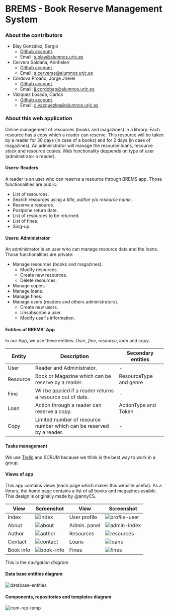 # BREMS - Book Reserve Management System

### About the contributors
+ Blay González, Sergio
  - [Github account](https://github.com/Blay93).
  - Email: s.blay@alumnos.urjc.es
+ Cervera Saldaña, Annhelen
  - [Github account](https://github.com/annyCS).
  - Email: a.cerveras@alumnos.urjc.es
+ Córdova Proaño, Jorge Jherel
  - [Github account](https://github.com/jherel).
  - Email: jj.cordobap@alumnos.urjc.es
+ Vázquez Losada, Carlos
  - [Github account](https://github.com/cvazquezlos).
  - Email: c.vazquezlos@alumnos.urjc.es
 
### About this web application
Online management of resources (books and magazines) in a library. Each resource has a copy which a reader can reserve. This resource will be taken by a reader for 30 days (in case of a books) and for 2 days (in case of magazines).
An administrator will manage the resource loans, resource stock and resource copies.
Web functionality deppends on type of user (administrator o reader).

#### Users: Readers
A reader is an user who can reserve a resource through BREMS app. Those functionalities are public:
+ List of resources.
+ Search resources using a *title*, *author* y/o *resource name*.
+ Reserve a resource.
+ Postpone return date.
+ List of resources to be returned.
+ List of fines.
+ Sing-up.

#### Users: Administrator
An administrator is an user who can manage resource data and the loans. Those functionalities are private:
+ Manage resources (books and magazines).
  - Modify resources.
  - Create new resources.
  - Delete resources.
+ Manage copies.
+ Manage loans.
+ Manage fines.
+ Manage users (readers and others administrators).
  - Create new users.
  - Unsubscribe a user.
  - Modify user's information.

#### Entities of BREMS' App
In our App, we use these entities: *User*, *fine*, *resource*, *loan* and *copy*.

| Entity   | Description                                                          | Secondary entities     |
|----------|----------------------------------------------------------------------|------------------------|
| User     | Reader and Administrator.                                            | -                      |
| Resource | Book or Magazine which can be reserve by a reader.                   | ResourceType and genre |
| Fine     | Will be applied if a reader returns a resource out of date.          | -                      |
| Loan     | Action through a reader can reserve a copy.                          | ActionType and Token   |
| Copy     | Limited number of resource number which can be reserved by a reader. | -                      |

#### Tasks management 
We use [Trello](https://trello.com/b/3hdFhIap/brems) and SCRUM because we think is the best way to work in a group.

#### Views of app
This app contains views (each page which makes this website useful). As a library, the home page contains a list of all books and magazines avaible. This design is originally made by @annyCS.

| View      | Screenshot                  | View         | Screenshot                    |
|-----------|-----------------------------|--------------|-------------------------------|
| Index     | ![index][index]             | User profile | ![profile-user][profile-user] |
| About     | ![about][about]             | Admin. panel | ![admin-index][admin-index]   |
| Author    | ![author][author]           | Resources    | ![resources][resources]       |
| Contact   | ![contact][contact]         | Loans        | ![loans][loans]               |
| Book info | ![book-info][profile-book]  | Fines        | ![fines][fines]               |

[index]: http://i65.tinypic.com/ayo9ip.png
[about]: http://i65.tinypic.com/2a62gxz.png
[author]: http://i67.tinypic.com/2qats7a.png
[contact]: http://i68.tinypic.com/33c2m1y.png
[profile-book]: http://i64.tinypic.com/fm8dbb.png
[profile-user]: http://i65.tinypic.com/sloio2.png
[admin-index]: http://i67.tinypic.com/ms0fo6.png
[resources]: http://i66.tinypic.com/dmzd6c.png
[loans]: http://i63.tinypic.com/2e3q1pj.png
[fines]: http://i67.tinypic.com/1499zt0.png
[users]: http://i64.tinypic.com/awt6zd.png

This is the *navigation diagram*


#### Data base entities diagram
![database-entities][db-e]

#### Components, repositories and templates diagram
![com-rep-temp][c-r-t]

[db-e]: http://i64.tinypic.com/1zzhop3.jpg
[c-r-t]: http://i66.tinypic.com/jfyqvl.png

